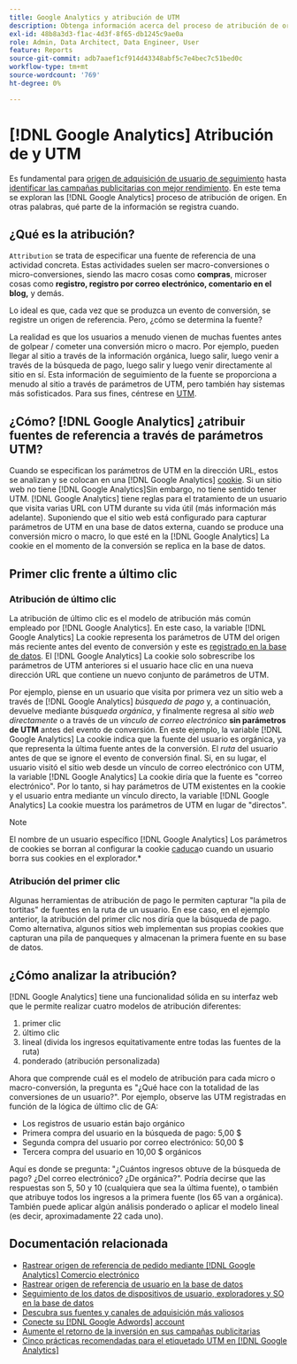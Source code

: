 ```yaml
---
title: Google Analytics y atribución de UTM
description: Obtenga información acerca del proceso de atribución de origen de Google Analytics.
exl-id: 48b8a3d3-f1ac-4d3f-8f65-db1245c9ae0a
role: Admin, Data Architect, Data Engineer, User
feature: Reports
source-git-commit: adb7aaef1cf914d43348abf5c7e4bec7c51bed0c
workflow-type: tm+mt
source-wordcount: '769'
ht-degree: 0%

---
```


# [!DNL Google Analytics] Atribución de y UTM

Es fundamental para [origen de adquisición de usuario de seguimiento](../../data-analyst/analysis/google-track-user-acq.md) hasta [identificar las campañas publicitarias con mejor rendimiento](../../data-analyst/analysis/most-value-source-channel.md). En este tema se exploran las [!DNL Google Analytics] proceso de atribución de origen. En otras palabras, qué parte de la información se registra cuando.

## ¿Qué es la atribución?

`Attribution` se trata de especificar una fuente de referencia de una actividad concreta. Estas actividades suelen ser macro-conversiones o micro-conversiones, siendo las macro cosas como **compras**, microser cosas como **registro, registro por correo electrónico, comentario en el blog,** y demás.

Lo ideal es que, cada vez que se produzca un evento de conversión, se registre un origen de referencia. Pero, ¿cómo se determina la fuente?

La realidad es que los usuarios a menudo vienen de muchas fuentes antes de golpear / cometer una conversión micro o macro. Por ejemplo, pueden llegar al sitio a través de la información orgánica, luego salir, luego venir a través de la búsqueda de pago, luego salir y luego venir directamente al sitio en sí. Esta información de seguimiento de la fuente se proporciona a menudo al sitio a través de parámetros de UTM, pero también hay sistemas más sofisticados. Para sus fines, céntrese en [UTM](https://support.google.com/analytics/answer/1033867?hl=en&amp;ref_topic=1032998).

## ¿Cómo? [!DNL Google Analytics] ¿atribuir fuentes de referencia a través de parámetros UTM?

Cuando se especifican los parámetros de UTM en la dirección URL, estos se analizan y se colocan en una [!DNL Google Analytics] [cookie](https://en.wikipedia.org/wiki/HTTP_cookie). Si un sitio web no tiene [!DNL Google Analytics]Sin embargo, no tiene sentido tener UTM. [!DNL Google Analytics] tiene reglas para el tratamiento de un usuario que visita varias URL con UTM durante su vida útil (más información más adelante). Suponiendo que el sitio web está configurado para capturar parámetros de UTM en una base de datos externa, cuando se produce una conversión micro o macro, lo que esté en la [!DNL Google Analytics] La cookie en el momento de la conversión se replica en la base de datos.

## Primer clic frente a último clic

### Atribución de último clic

La atribución de último clic es el modelo de atribución más común empleado por [!DNL Google Analytics]. En este caso, la variable [!DNL Google Analytics] La cookie representa los parámetros de UTM del origen más reciente antes del evento de conversión y este es [registrado en la base de datos](../../data-analyst/analysis/google-track-user-acq.md). El [!DNL Google Analytics] La cookie solo sobrescribe los parámetros de UTM anteriores si el usuario hace clic en una nueva dirección URL que contiene un nuevo conjunto de parámetros de UTM.

Por ejemplo, piense en un usuario que visita por primera vez un sitio web a través de [!DNL Google Analytics] *búsqueda de pago* y, a continuación, devuelve mediante *búsqueda orgánica*, y finalmente regresa al *sitio web directamente* o a través de un *vínculo de correo electrónico* **sin parámetros de UTM** antes del evento de conversión. En este ejemplo, la variable [!DNL Google Analytics] La cookie indica que la fuente del usuario es orgánica, ya que representa la última fuente antes de la conversión. El *ruta* del usuario antes de que se ignore el evento de conversión final. Si, en su lugar, el usuario visitó el sitio web desde un vínculo de correo electrónico con UTM, la variable [!DNL Google Analytics] La cookie diría que la fuente es &quot;correo electrónico&quot;. Por lo tanto, si hay parámetros de UTM existentes en la cookie y el usuario entra mediante un vínculo directo, la variable [!DNL Google Analytics] La cookie muestra los parámetros de UTM en lugar de &quot;directos&quot;.

>[!NOTE]
>
>El nombre de un usuario específico [!DNL Google Analytics] Los parámetros de cookies se borran al configurar la cookie [caduca](https://developers.google.com/analytics/devguides/collection/analyticsjs/cookie-usage)o cuando un usuario borra sus cookies en el explorador.*

### Atribución del primer clic

Algunas herramientas de atribución de pago le permiten capturar &quot;la pila de tortitas&quot; de fuentes en la ruta de un usuario. En ese caso, en el ejemplo anterior, la atribución del primer clic nos diría que la búsqueda de pago. Como alternativa, algunos sitios web implementan sus propias cookies que capturan una pila de panqueques y almacenan la primera fuente en su base de datos.

## ¿Cómo analizar la atribución?

[!DNL Google Analytics] tiene una funcionalidad sólida en su interfaz web que le permite realizar cuatro modelos de atribución diferentes:

1. primer clic
1. último clic
1. lineal (divida los ingresos equitativamente entre todas las fuentes de la ruta)
1. ponderado (atribución personalizada)

Ahora que comprende cuál es el modelo de atribución para cada micro o macro-conversión, la pregunta es &quot;¿Qué hace con la totalidad de las conversiones de un usuario?&quot;.  Por ejemplo, observe las UTM registradas en función de la lógica de último clic de GA:

* Los registros de usuario están bajo orgánico
* Primera compra del usuario en la búsqueda de pago: 5,00 $
* Segunda compra del usuario por correo electrónico: 50,00 $
* Tercera compra del usuario en 10,00 $ orgánicos

Aquí es donde se pregunta: &quot;¿Cuántos ingresos obtuve de la búsqueda de pago? ¿Del correo electrónico?  ¿De orgánica?&quot;. Podría decirse que las respuestas son 5, 50 y 10 (cualquiera que sea la última fuente), o también que atribuye todos los ingresos a la primera fuente (los 65 van a orgánica). También puede aplicar algún análisis ponderado o aplicar el modelo lineal (es decir, aproximadamente 22 cada uno).

## Documentación relacionada

* [Rastrear origen de referencia de pedido mediante [!DNL Google Analytics] Comercio electrónico](../importing-data/integrations/google-ecommerce.md)
* [Rastrear origen de referencia de usuario en la base de datos](../analysis/google-track-user-acq.md)
* [Seguimiento de los datos de dispositivos de usuario, exploradores y SO en la base de datos](../analysis/google-track-user-acq.md)
* [Descubra sus fuentes y canales de adquisición más valiosos](../analysis/most-value-source-channel.md)
* [Conecte su [!DNL Google Adwords] account](../importing-data/integrations/google-adwords.md)
* [Aumente el retorno de la inversión en sus campañas publicitarias](../analysis/roi-ad-camp.md)
* [Cinco prácticas recomendadas para el etiquetado UTM en [!DNL Google Analytics]](../../best-practices/utm-tagging-google.md)
